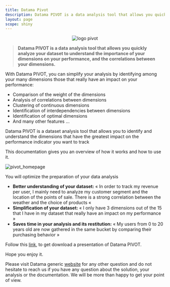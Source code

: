 ```yaml
---
title: Datama Pivot
description: Datama PIVOT is a data analysis tool that allows you quickly analyze your dataset to understand the importance of your dimensions on your performance, and the correlations between your dimensions.
layout: page
scope: shiny
---
```


<center><img src="{{site.url}}/{{site.baseurl}}/core_app/images/IconePivot.jpg" alt="logo pivot" /></center>

> **Datama PIVOT is a data analysis tool that allows you quickly analyze your dataset to understand the importance of your dimensions on your performance, and the correlations between your dimensions.**

With Datama PIVOT, you can simplify your analysis by identifying among your many dimensions those that really have an impact on your performance:

* Comparison of the weight of the dimensions
* Analysis of correlations between dimensions
* Clustering of continuous dimensions
* Identification of interdependencies between dimensions
* Identification of optimal dimensions
* And many other features …

Datama PIVOT is a dataset analysis tool that allows you to identify and understand the dimensions that have the greatest impact on the performance indicator you want to track

This documentation gives you an overview of how it works and how to use it.

![pivot_homepage]({{site.url}}/{{site.baseurl}}/core_app/images/pivot.png)

You will optimize the preparation of your data analysis

* **Better understanding of your dataset:** « In order to track my revenue per user, I mainly need to analyze my customer segment and the location of the points of sale. There is a strong correlation between the weather and the choice of products «
* **Simplification of your dataset:** « I only have 3 dimensions out of the 15 that I have in my dataset that really have an impact on my performance »
* **Saves time in your analysis and its restitution:** « My users from 0 to 20 years old are now gathered in the same bucket by comparing their purchasing behavior »


Follow this [link](https://Datama.fr/wp-content/uploads/2019/06/DatamaPivot_BrochureEN_2019.pdf), to get download a presentation of Datama PIVOT.

Hope you enjoy it.

Please visit Datama generic [website](https://Datama.fr/lets-talk/) for any other question and do not hesitate to reach us if you have any question about the solution, your analysis or the documentation. We will be more than happy to get your point of view.
